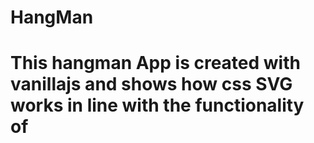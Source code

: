 # HangMan
# This hangman  App is created with vanillajs and shows how css SVG works in line with the functionality of 